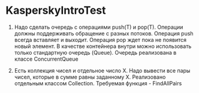 # KasperskyIntroTest

1. Надо сделать очередь с операциями push(T) и pop(T). Операции должны поддерживать обращение с разных потоков. Операция push всегда вставляет и выходит. Операция pop ждет пока не появится новый элемент. В качестве контейнера внутри можно использовать только стандартную очередь (Queue).   Очередь реализована в классе ConcurrentQueue

2. Есть коллекция чисел и отдельное число Х. Надо вывести все пары чисел, которые в сумме равны заданному Х.    Реализовано отдельным классом Collection. Требуемая функция - FindAllPairs
